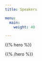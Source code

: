 ```yaml
---
title: Speakers

menu:
  main:
    weight: 40

---
```


{{% hero %}}
<!-- TODO: filter and search -->
{{% /hero %}}



